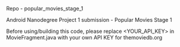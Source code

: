 Repo - popular_movies_stage_1

Android Nanodegree Project 1 submission - Popular Movies Stage 1

Before using/building this code, please replace <YOUR_API_KEY> in MovieFragment.java with your own API KEY for themoviedb.org
